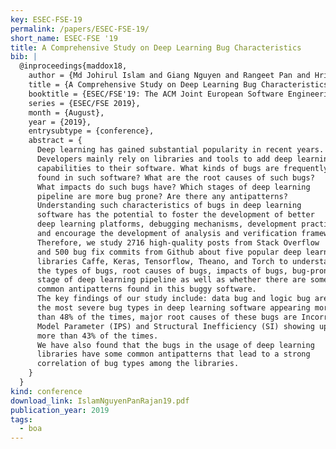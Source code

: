 ```yaml
---
key: ESEC-FSE-19
permalink: /papers/ESEC-FSE-19/
short_name: ESEC-FSE '19
title: A Comprehensive Study on Deep Learning Bug Characteristics
bib: |
  @inproceedings{maddox18,
    author = {Md Johirul Islam and Giang Nguyen and Rangeet Pan and Hridesh Rajan},
    title = {A Comprehensive Study on Deep Learning Bug Characteristics},
    booktitle = {ESEC/FSE'19: The ACM Joint European Software Engineering Conference and Symposium on the Foundations of Software Engineering (ESEC/FSE)},
    series = {ESEC/FSE 2019},
    month = {August},
    year = {2019},
    entrysubtype = {conference},
    abstract = {
      Deep learning has gained substantial popularity in recent years. 
      Developers mainly rely on libraries and tools to add deep learning 
      capabilities to their software. What kinds of bugs are frequently 
      found in such software? What are the root causes of such bugs? 
      What impacts do such bugs have? Which stages of deep learning 
      pipeline are more bug prone? Are there any antipatterns? 
      Understanding such characteristics of bugs in deep learning 
      software has the potential to foster the development of better 
      deep learning platforms, debugging mechanisms, development practices, 
      and encourage the development of analysis and verification frameworks. 
      Therefore, we study 2716 high-quality posts from Stack Overflow 
      and 500 bug fix commits from Github about five popular deep learning 
      libraries Caffe, Keras, Tensorflow, Theano, and Torch to understand 
      the types of bugs, root causes of bugs, impacts of bugs, bug-prone 
      stage of deep learning pipeline as well as whether there are some 
      common antipatterns found in this buggy software. 
      The key findings of our study include: data bug and logic bug are 
      the most severe bug types in deep learning software appearing more 
      than 48% of the times, major root causes of these bugs are Incorrect 
      Model Parameter (IPS) and Structural Inefficiency (SI) showing up 
      more than 43% of the times. 
      We have also found that the bugs in the usage of deep learning 
      libraries have some common antipatterns that lead to a strong 
      correlation of bug types among the libraries.
    }
  }
kind: conference
download_link: IslamNguyenPanRajan19.pdf
publication_year: 2019
tags:
  - boa
---
```

